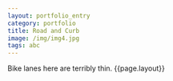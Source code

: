 ```yaml
---
layout: portfolio_entry
category: portfolio
title: Road and Curb
image: /img/img4.jpg
tags: abc
---
```

Bike lanes here are terribly thin.
{{page.layout}}